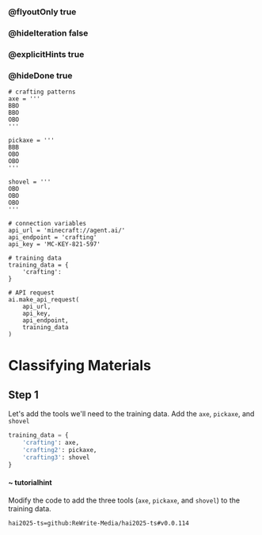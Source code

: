 ### @flyoutOnly true
### @hideIteration false
### @explicitHints true
### @hideDone true

```python-template
# crafting patterns
axe = '''
BBO
BBO
OBO
'''
 
pickaxe = '''
BBB
OBO
OBO
'''
 
shovel = '''
OBO
OBO
OBO
'''
 
# connection variables
api_url = 'minecraft://agent.ai/'
api_endpoint = 'crafting'
api_key = 'MC-KEY-821-597'
 
# training data
training_data = {
    'crafting': 
}
 
# API request
ai.make_api_request(
    api_url,
    api_key,
    api_endpoint,
    training_data
)
```

# Classifying Materials

## Step 1
Let's add the tools we'll need to the training data. Add the `axe`, `pickaxe`, and `shovel`

```python
training_data = {
    'crafting': axe,
    'crafting2': pickaxe,
    'crafting3': shovel
}
```
#### ~ tutorialhint 
Modify the code to add the three tools (`axe`, `pickaxe`, and `shovel`) to the training data.



```package
hai2025-ts=github:ReWrite-Media/hai2025-ts#v0.0.114
```
